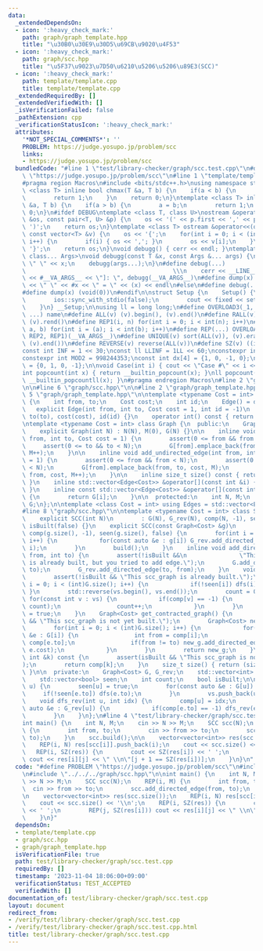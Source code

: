 ```yaml
---
data:
  _extendedDependsOn:
  - icon: ':heavy_check_mark:'
    path: graph/graph_template.hpp
    title: "\u30B0\u30E9\u30D5\u69CB\u9020\u4F53"
  - icon: ':heavy_check_mark:'
    path: graph/scc.hpp
    title: "\u5F37\u9023\u7D50\u6210\u5206\u5206\u89E3(SCC)"
  - icon: ':heavy_check_mark:'
    path: template/template.cpp
    title: template/template.cpp
  _extendedRequiredBy: []
  _extendedVerifiedWith: []
  _isVerificationFailed: false
  _pathExtension: cpp
  _verificationStatusIcon: ':heavy_check_mark:'
  attributes:
    '*NOT_SPECIAL_COMMENTS*': ''
    PROBLEM: https://judge.yosupo.jp/problem/scc
    links:
    - https://judge.yosupo.jp/problem/scc
  bundledCode: "#line 1 \"test/library-checker/graph/scc.test.cpp\"\n#define PROBLEM\
    \ \"https://judge.yosupo.jp/problem/scc\"\n#line 1 \"template/template.cpp\"\n\
    #pragma region Macros\n#include <bits/stdc++.h>\nusing namespace std;\ntemplate\
    \ <class T> inline bool chmax(T &a, T b) {\n    if(a < b) {\n        a = b;\n\
    \        return 1;\n    }\n    return 0;\n}\ntemplate <class T> inline bool chmin(T\
    \ &a, T b) {\n    if(a > b) {\n        a = b;\n        return 1;\n    }\n    return\
    \ 0;\n}\n#ifdef DEBUG\ntemplate <class T, class U>\nostream &operator<<(ostream\
    \ &os, const pair<T, U> &p) {\n    os << '(' << p.first << ',' << p.second <<\
    \ ')';\n    return os;\n}\ntemplate <class T> ostream &operator<<(ostream &os,\
    \ const vector<T> &v) {\n    os << '{';\n    for(int i = 0; i < (int)v.size();\
    \ i++) {\n        if(i) { os << ','; }\n        os << v[i];\n    }\n    os <<\
    \ '}';\n    return os;\n}\nvoid debugg() { cerr << endl; }\ntemplate <class T,\
    \ class... Args>\nvoid debugg(const T &x, const Args &... args) {\n    cerr <<\
    \ \" \" << x;\n    debugg(args...);\n}\n#define debug(...)                   \
    \                                          \\\n    cerr << __LINE__ << \" [\"\
    \ << #__VA_ARGS__ << \"]: \", debugg(__VA_ARGS__)\n#define dump(x) cerr << __LINE__\
    \ << \" \" << #x << \" = \" << (x) << endl\n#else\n#define debug(...) (void(0))\n\
    #define dump(x) (void(0))\n#endif\n\nstruct Setup {\n    Setup() {\n        cin.tie(0);\n\
    \        ios::sync_with_stdio(false);\n        cout << fixed << setprecision(15);\n\
    \    }\n} __Setup;\n\nusing ll = long long;\n#define OVERLOAD3(_1, _2, _3, name,\
    \ ...) name\n#define ALL(v) (v).begin(), (v).end()\n#define RALL(v) (v).rbegin(),\
    \ (v).rend()\n#define REP1(i, n) for(int i = 0; i < int(n); i++)\n#define REP2(i,\
    \ a, b) for(int i = (a); i < int(b); i++)\n#define REP(...) OVERLOAD3(__VA_ARGS__,\
    \ REP2, REP1)(__VA_ARGS__)\n#define UNIQUE(v) sort(ALL(v)), (v).erase(unique(ALL(v)),\
    \ (v).end())\n#define REVERSE(v) reverse(ALL(v))\n#define SZ(v) ((int)(v).size())\n\
    const int INF = 1 << 30;\nconst ll LLINF = 1LL << 60;\nconstexpr int MOD = 1000000007;\n\
    constexpr int MOD2 = 998244353;\nconst int dx[4] = {1, 0, -1, 0};\nconst int dy[4]\
    \ = {0, 1, 0, -1};\n\nvoid Case(int i) { cout << \"Case #\" << i << \": \"; }\n\
    int popcount(int x) { return __builtin_popcount(x); }\nll popcount(ll x) { return\
    \ __builtin_popcountll(x); }\n#pragma endregion Macros\n#line 2 \"graph/scc.hpp\"\
    \n\n#line 6 \"graph/scc.hpp\"\n\n#line 2 \"graph/graph_template.hpp\"\n\n#line\
    \ 5 \"graph/graph_template.hpp\"\n\ntemplate <typename Cost = int> struct Edge\
    \ {\n    int from, to;\n    Cost cost;\n    int id;\n    Edge() = default;\n \
    \   explicit Edge(int from, int to, Cost cost = 1, int id = -1)\n        : from(from),\
    \ to(to), cost(cost), id(id) {}\n    operator int() const { return to; }\n};\n\
    \ntemplate <typename Cost = int> class Graph {\n  public:\n    Graph() = default;\n\
    \    explicit Graph(int N) : N(N), M(0), G(N) {}\n\n    inline void add_directed_edge(int\
    \ from, int to, Cost cost = 1) {\n        assert(0 <= from && from < N);\n   \
    \     assert(0 <= to && to < N);\n        G[from].emplace_back(from, to, cost,\
    \ M++);\n    }\n\n    inline void add_undirected_edge(int from, int to, Cost cost\
    \ = 1) {\n        assert(0 <= from && from < N);\n        assert(0 <= to && to\
    \ < N);\n        G[from].emplace_back(from, to, cost, M);\n        G[to].emplace_back(to,\
    \ from, cost, M++);\n    }\n\n    inline size_t size() const { return G.size();\
    \ }\n    inline std::vector<Edge<Cost>> &operator[](const int &i) { return G[i];\
    \ }\n    inline const std::vector<Edge<Cost>> &operator[](const int &i) const\
    \ {\n        return G[i];\n    }\n\n  protected:\n    int N, M;\n    std::vector<std::vector<Edge<Cost>>>\
    \ G;\n};\n\ntemplate <class Cost = int> using Edges = std::vector<Edge<Cost>>;\n\
    #line 8 \"graph/scc.hpp\"\n\ntemplate <typename Cost = int> class SCC {\n  public:\n\
    \    explicit SCC(int N)\n        : G(N), G_rev(N), comp(N, -1), seen(N, false),\
    \ isBuilt(false) {}\n    explicit SCC(const Graph<Cost> &g)\n        : G(g), G_rev(g.size()),\
    \ comp(g.size(), -1), seen(g.size(), false) {\n        for(int i = 0; i < (int)g.size();\
    \ i++) {\n            for(const auto &e : g[i]) G_rev.add_directed_edge(e.to,\
    \ i);\n        }\n        build();\n    }\n    inline void add_directed_edge(int\
    \ from, int to) {\n        assert(!isBuilt &&\n               \"This scc_graph\
    \ is already built, but you tried to add edge.\");\n        G.add_directed_edge(from,\
    \ to);\n        G_rev.add_directed_edge(to, from);\n    }\n    void build() {\n\
    \        assert(!isBuilt && \"This scc_graph is already built.\");\n        for(int\
    \ i = 0; i < (int)G.size(); i++) {\n            if(!seen[i]) dfs(i);\n       \
    \ }\n        std::reverse(vs.begin(), vs.end());\n        count = 0;\n       \
    \ for(const int v : vs) {\n            if(comp[v] == -1) {\n                dfs_rev(v,\
    \ count);\n                count++;\n            }\n        }\n        isBuilt\
    \ = true;\n    }\n    Graph<Cost> get_contracted_graph() {\n        assert(isBuilt\
    \ && \"This scc_graph is not yet built.\");\n        Graph<Cost> new_g(count);\n\
    \        for(int i = 0; i < (int)G.size(); i++) {\n            for(const auto\
    \ &e : G[i]) {\n                int from = comp[i];\n                int to =\
    \ comp[e.to];\n                if(from != to) new_g.add_directed_edge(from, to,\
    \ e.cost);\n            }\n        }\n        return new_g;\n    }\n    int operator[](const\
    \ int &k) const {\n        assert(isBuilt && \"This scc_graph is not yet built.\"\
    );\n        return comp[k];\n    }\n    size_t size() { return (size_t)count;\
    \ }\n\n  private:\n    Graph<Cost> G, G_rev;\n    std::vector<int> vs, comp;\n\
    \    std::vector<bool> seen;\n    int count;\n    bool isBuilt;\n\n    void dfs(int\
    \ u) {\n        seen[u] = true;\n        for(const auto &e : G[u]) {\n       \
    \     if(!seen[e.to]) dfs(e.to);\n        }\n        vs.push_back(u);\n    }\n\
    \    void dfs_rev(int u, int idx) {\n        comp[u] = idx;\n        for(const\
    \ auto &e : G_rev[u]) {\n            if(comp[e.to] == -1) dfs_rev(e.to, idx);\n\
    \        }\n    }\n};\n#line 4 \"test/library-checker/graph/scc.test.cpp\"\n\n\
    int main() {\n    int N, M;\n    cin >> N >> M;\n    SCC scc(N);\n    REP(i, M)\
    \ {\n        int from, to;\n        cin >> from >> to;\n        scc.add_directed_edge(from,\
    \ to);\n    }\n    scc.build();\n\n    vector<vector<int>> res(scc.size());\n\
    \    REP(i, N) res[scc[i]].push_back(i);\n    cout << scc.size() << '\\n';\n \
    \   REP(i, SZ(res)) {\n        cout << SZ(res[i]) << ' ';\n        REP(j, SZ(res[i]))\
    \ cout << res[i][j] << \" \\n\"[j + 1 == SZ(res[i])];\n    }\n}\n"
  code: "#define PROBLEM \"https://judge.yosupo.jp/problem/scc\"\n#include \"../../../template/template.cpp\"\
    \n#include \"../../../graph/scc.hpp\"\n\nint main() {\n    int N, M;\n    cin\
    \ >> N >> M;\n    SCC scc(N);\n    REP(i, M) {\n        int from, to;\n      \
    \  cin >> from >> to;\n        scc.add_directed_edge(from, to);\n    }\n    scc.build();\n\
    \n    vector<vector<int>> res(scc.size());\n    REP(i, N) res[scc[i]].push_back(i);\n\
    \    cout << scc.size() << '\\n';\n    REP(i, SZ(res)) {\n        cout << SZ(res[i])\
    \ << ' ';\n        REP(j, SZ(res[i])) cout << res[i][j] << \" \\n\"[j + 1 == SZ(res[i])];\n\
    \    }\n}"
  dependsOn:
  - template/template.cpp
  - graph/scc.hpp
  - graph/graph_template.hpp
  isVerificationFile: true
  path: test/library-checker/graph/scc.test.cpp
  requiredBy: []
  timestamp: '2023-11-04 18:06:00+09:00'
  verificationStatus: TEST_ACCEPTED
  verifiedWith: []
documentation_of: test/library-checker/graph/scc.test.cpp
layout: document
redirect_from:
- /verify/test/library-checker/graph/scc.test.cpp
- /verify/test/library-checker/graph/scc.test.cpp.html
title: test/library-checker/graph/scc.test.cpp
---
```

